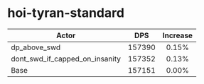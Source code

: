# hoi-tyran-standard
| Actor | DPS | Increase |
|---|:---:|:---:|
|dp_above_swd|157390|0.15%|
|dont_swd_if_capped_on_insanity|157352|0.13%|
|Base|157151|0.00%|
